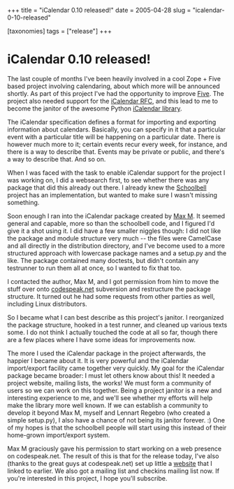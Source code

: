 +++
title = "iCalendar 0.10 released!"
date = 2005-04-28
slug = "icalendar-0-10-released"

[taxonomies]
tags = ["release"]
+++

# iCalendar 0.10 released!

The last couple of months I've been heavily involved in a cool Zope +
Five based project involving calendaring, about which more will be
announced shortly. As part of this project I've had the opportunity to
improve [Five](http://codespeak.net/z3/five). The project also needed
support for the [iCalendar RFC](http://www.ietf.org/rfc/rfc2445.txt),
and this lead to me to become the janitor of the awesome Python
[iCalendar library](http://codespeak.net/icalendar).

The iCalendar specification defines a format for importing and exporting
information about calendars. Basically, you can specify in it that a
particular event with a particular title will be happening on a
particular date. There is however much more to it; certain events recur
every week, for instance, and there is a way to describe that. Events
may be private or public, and there's a way to describe that. And so on.

When I was faced with the task to enable iCalendar support for the
project I was working on, I did a websearch first, to see whether there
was any package that did this already out there. I already knew the
[Schoolbell](http://www.schooltool.org) project has an implementation,
but wanted to make sure I wasn't missing something.

Soon enough I ran into the iCalendar package created by [Max
M](http://www.mxm.dk/). It seemed general and capable, more so than the
schoolbell code, and I figured I'd give it a shot using it. I did have a
few smaller niggles though: I did not like the package and module
structure very much -- the files were CamelCase and all directly in the
distribution directory, and I've become used to a more structured
approach with lowercase package names and a setup.py and the like. The
package contained many doctests, but didn't contain any testrunner to
run them all at once, so I wanted to fix that too.

I contacted the author, Max M, and I got permission from him to move the
stuff over onto [codespeak.net](http://codespeak.net) subversion and
restructure the package structure. It turned out he had some requests
from other parties as well, including Linux distributors.

So I became what I can best describe as this project's janitor. I
reorganized the package structure, hooked in a test runner, and cleaned
up various texts some. I do not think I actually touched the code at all
so far, though there are a few places where I have some ideas for
improvements now.

The more I used the iCalendar package in the project afterwards, the
happier I became about it. It is very powerful and the iCalendar
import/export facility came together very quickly. My goal for the
iCalendar package became broader: I must let others know about this! It
needed a project website, mailing lists, the works! We must form a
community of users so we can work on this together. Being a project
janitor is a new and interesting experience to me, and we'll see whether
my efforts will help make the library more well known. If we can
establish a community to develop it beyond Max M, myself and Lennart
Regebro (who created a simple setup.py), I also have a chance of not
being its janitor forever. :) One of my hopes is that the schoolbell
people will start using this instead of their home-grown import/export
system.

Max M graciously gave his permission to start working on a web presence
on codespeak.net. The result of this is that for the release today, I've
also (thanks to the great guys at codespeak.net) set up little a
[website](http://codespeak.net/icalendar) that I linked to earlier. We
also got a mailing list and checkins mailing list now. If you're
interested in this project, I hope you'll subscribe.
